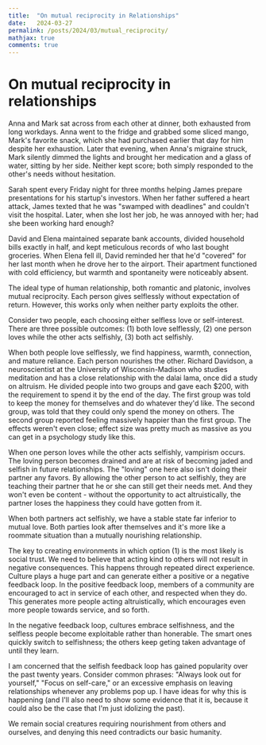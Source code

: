 ```yaml
---
title:  "On mutual reciprocity in Relationships"
date:   2024-03-27
permalink: /posts/2024/03/mutual_reciprocity/
mathjax: true
comments: true
---
```

# On mutual reciprocity in relationships

Anna and Mark sat across from each other at dinner, both exhausted from long workdays. Anna went to the fridge and grabbed some sliced mango, Mark's favorite snack, which she had purchased earlier that day for him despite her exhaustion. Later that evening, when Anna's migraine struck, Mark silently dimmed the lights and brought her medication and a glass of water, sitting by her side. Neither kept score; both simply responded to the other's needs without hesitation.

Sarah spent every Friday night for three months helping James prepare presentations for his startup's investors. When her father suffered a heart attack, James texted that he was "swamped with deadlines" and couldn't visit the hospital. Later, when she lost her job, he was annoyed with her; had she been working hard enough?

David and Elena maintained separate bank accounts, divided household bills exactly in half, and kept meticulous records of who last bought groceries. When Elena fell ill, David reminded her that he'd "covered" for her last month when he drove her to the airport. Their apartment functioned with cold efficiency, but warmth and spontaneity were noticeably absent.

The ideal type of human relationship, both romantic and platonic, involves mutual reciprocity. Each person gives selflessly without expectation of return. However, this works only when neither party exploits the other.

Consider two people, each choosing either selfless love or self-interest. There are three possible outcomes: (1) both love selflessly, (2) one person loves while the other acts selfishly, (3) both act selfishly.

When both people love selflessly, we find happiness, warmth, connection, and mature reliance. Each person nourishes the other. 
Richard Davidson, a neuroscientist at the University of Wisconsin-Madison who studies meditation and has a close relationship with the dalai lama, once did a study on altruism. He divided people into two groups and gave each $200, with the requirement to spend it by the end of the day. The first group was told to keep the money for themselves and do whatever they'd like. The second group, was told that they could only spend the money on others. The second group reported feeling massively happier than the first group. The effects weren't even close; effect size was pretty much as massive as you can get in a psychology study like this.

When one person loves while the other acts selfishly, vampirism occurs. The loving person becomes drained and are at risk of becoming jaded and selfish in future relationships. 
The "loving" one here also isn't doing their partner any favors. By allowing the other person to act selfishly, they are teaching their partner that he or she can still get their needs met. And they won't even be content - without the opportunity to act altruistically, the partner loses the happiness they could have gotten from it. 

When both partners act selfishly, we have a stable state far inferior to mutual love. Both parties look after themselves and it's more like a roommate situation than a mutually nourishing relationship.

The key to creating environments in which option (1) is the most likely is social trust. We need to believe that acting kind to others will not result in negative consequences. This happens through repeated direct experience. Culture plays a huge part and can generate either a positive or a negative feedback loop. In the positive feedback loop, members of a community are encouraged to act in service of each other, and respected when they do. This generates more people acting altruistically, which encourages even more people towards service, and so forth.

In the negative feedback loop, cultures embrace selfishness, and the selfless people become exploitable rather than honerable. The smart ones quickly switch to selfishness; the others keep geting taken advantage of until they learn.

I am concerned that the selfish feedback loop has gained popularity over the past twenty years. Consider common phrases: "Always look out for yourself," "Focus on self-care," or an excessive emphasis on leaving relationships whenever any problems pop up. I have ideas for why this is happening (and I'll also need to show some evidence that it is, because it could also be the case that I'm just idolizing the past).

We remain social creatures requiring nourishment from others and ourselves, and denying this need contradicts our basic humanity.
